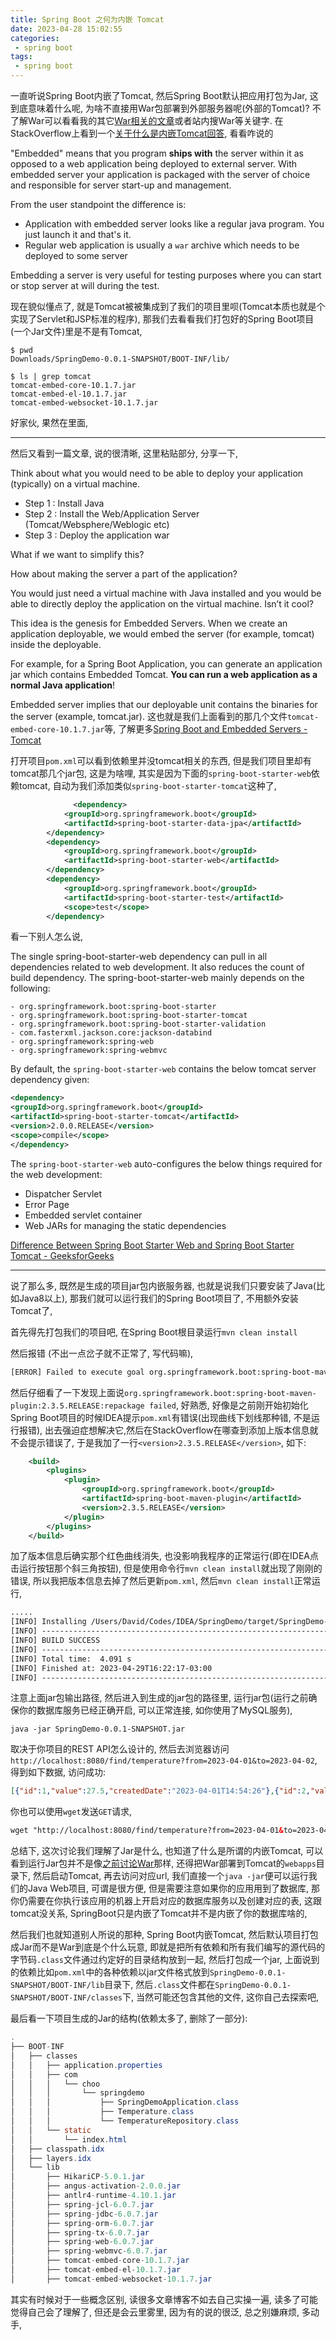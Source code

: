 ```yaml
---
title: Spring Boot 之何为内嵌 Tomcat
date: 2023-04-28 15:02:55
categories:
 - spring boot
tags:
 - spring boot
---
```


一直听说Spring Boot内嵌了Tomcat, 然后Spring Boot默认把应用打包为Jar, 这到底意味着什么呢, 为啥不直接用War包部署到外部服务器呢(外部的Tomcat)?  不了解War可以看看我的其它[War相关的文章](https://davidzhu.xyz/2023/04/27/Java/Backend/War/)或者站内搜War等关键字. 在StackOverflow上看到一个[关于什么是内嵌Tomcat回答](https://stackoverflow.com/a/23176765/16317008), 看看咋说的

"Embedded" means that you program **ships with** the server within it as opposed to a web application being deployed to external server. With embedded server your application is packaged with the server of choice and responsible for server start-up and management.

From the user standpoint the difference is:

- Application with embedded server looks like a regular java program. You just launch it and that's it.
- Regular web application is usually a `war` archive which needs to be deployed to some server

Embedding a server is very useful for testing purposes where you can start or stop server at will during the test.

现在貌似懂点了, 就是Tomcat被被集成到了我们的项目里呗(Tomcat本质也就是个实现了Servlet和JSP标准的程序), 那我们去看看我们打包好的Spring Boot项目(一个Jar文件)里是不是有Tomcat, 

```shell
$ pwd
Downloads/SpringDemo-0.0.1-SNAPSHOT/BOOT-INF/lib/

$ ls | grep tomcat
tomcat-embed-core-10.1.7.jar
tomcat-embed-el-10.1.7.jar
tomcat-embed-websocket-10.1.7.jar
```

好家伙, 果然在里面, 

----

然后又看到一篇文章, 说的很清晰, 这里粘贴部分, 分享一下, 

Think about what you would need to be able to deploy your application (typically) on a virtual machine.

- Step 1 : Install Java
- Step 2 : Install the Web/Application Server (Tomcat/Websphere/Weblogic etc)
- Step 3 : Deploy the application war

What if we want to simplify this?

How about making the server a part of the application?

You would just need a virtual machine with Java installed and you would be able to directly deploy the application on the virtual machine. Isn’t it cool?

This idea is the genesis for Embedded Servers. When we create an application deployable, we would embed the server (for example, tomcat) inside the deployable.

For example, for a Spring Boot Application, you can generate an application jar which contains Embedded Tomcat. **You can run a web application as a normal Java application**! 

Embedded server implies that our deployable unit contains the binaries for the server (example, tomcat.jar). 这也就是我们上面看到的那几个文件`tomcat-embed-core-10.1.7.jar`等, 了解更多[Spring Boot and Embedded Servers - Tomcat](https://www.springboottutorial.com/spring-boot-with-embedded-servers-tomcat-jetty)

打开项目`pom.xml`可以看到依赖里并没tomcat相关的东西, 但是我们项目里却有tomcat那几个jar包, 这是为啥哩, 其实是因为下面的`spring-boot-starter-web`依赖tomcat, 自动为我们添加类似`spring-boot-starter-tomcat`这种了, 

```xml
			  <dependency>
            <groupId>org.springframework.boot</groupId>
            <artifactId>spring-boot-starter-data-jpa</artifactId>
        </dependency>
        <dependency>
            <groupId>org.springframework.boot</groupId>
            <artifactId>spring-boot-starter-web</artifactId>
        </dependency>
        <dependency>
            <groupId>org.springframework.boot</groupId>
            <artifactId>spring-boot-starter-test</artifactId>
            <scope>test</scope>
        </dependency>
```

看一下别人怎么说, 

The single spring-boot-starter-web dependency can pull in all dependencies related to web development. It also reduces the count of build dependency. The spring-boot-starter-web mainly depends on the following:

```
- org.springframework.boot:spring-boot-starter
- org.springframework.boot:spring-boot-starter-tomcat
- org.springframework.boot:spring-boot-starter-validation
- com.fasterxml.jackson.core:jackson-databind
- org.springframework:spring-web
- org.springframework:spring-webmvc
```

By default, the `spring-boot-starter-web` contains the below tomcat server dependency given:

```xml
<dependency>
<groupId>org.springframework.boot</groupId>
<artifactId>spring-boot-starter-tomcat</artifactId>
<version>2.0.0.RELEASE</version>
<scope>compile</scope>
</dependency>
```

The `spring-boot-starter-web` auto-configures the below things required for the web development:

- Dispatcher Servlet
- Error Page
- Embedded servlet container
- Web JARs for managing the static dependencies

[Difference Between Spring Boot Starter Web and Spring Boot Starter Tomcat - GeeksforGeeks](https://www.geeksforgeeks.org/difference-between-spring-boot-starter-web-and-spring-boot-starter-tomcat/)

----

说了那么多, 既然是生成的项目jar包内嵌服务器, 也就是说我们只要安装了Java(比如Java8以上), 那我们就可以运行我们的Spring Boot项目了, 不用额外安装Tomcat了, 

首先得先打包我们的项目吧, 在Spring Boot根目录运行`mvn clean install`

然后报错 (不出一点岔子就不正常了, 写代码嘛), 

```xml
[ERROR] Failed to execute goal org.springframework.boot:spring-boot-maven-plugin:2.3.5.RELEASE:repackage (repackage) on project SpringDemo: Execution repackage of goal org.springframework.boot:spring-boot-maven-plugin:2.3.5.RELEASE:repackage failed: Unsupported class file major version 61 -> [Help 1]
```

然后仔细看了一下发现上面说`org.springframework.boot:spring-boot-maven-plugin:2.3.5.RELEASE:repackage failed`, 好熟悉, 好像是之前刚开始初始化Spring Boot项目的时候IDEA提示`pom.xml`有错误(出现曲线下划线那种错, 不是运行报错), 出去强迫症想解决它,然后在StackOverflow在哪查到添加上版本信息就不会提示错误了, 于是我加了一行`<version>2.3.5.RELEASE</version>`,  如下:

```xml
    <build>
        <plugins>
            <plugin>
                <groupId>org.springframework.boot</groupId>
                <artifactId>spring-boot-maven-plugin</artifactId>
                <version>2.3.5.RELEASE</version>
            </plugin>
        </plugins>
    </build>
```

加了版本信息后确实那个红色曲线消失, 也没影响我程序的正常运行(即在IDEA点击运行按钮那个斜三角按钮), 但是使用命令行`mvn clean install`就出现了刚刚的错误, 所以我把版本信息去掉了然后更新`pom.xml`, 然后`mvn clean install`正常运行, 

```xml
.....
[INFO] Installing /Users/David/Codes/IDEA/SpringDemo/target/SpringDemo-0.0.1-SNAPSHOT.jar to /Users/David/.m2/repository/com/choo/SpringDemo/0.0.1-SNAPSHOT/SpringDemo-0.0.1-SNAPSHOT.jar
[INFO] ------------------------------------------------------------------------
[INFO] BUILD SUCCESS
[INFO] ------------------------------------------------------------------------
[INFO] Total time:  4.091 s
[INFO] Finished at: 2023-04-29T16:22:17-03:00
[INFO] ------------------------------------------------------------------------
```

注意上面jar包输出路径, 然后进入到生成的jar包的路径里, 运行jar包(运行之前确保你的数据库服务已经正确开启, 可以正常连接, 如你使用了MySQL服务), 

```shell
java -jar SpringDemo-0.0.1-SNAPSHOT.jar
```

取决于你项目的REST API怎么设计的, 然后去浏览器访问`http://localhost:8080/find/temperature?from=2023-04-01&to=2023-04-02`, 得到如下数据, 访问成功:

```json
[{"id":1,"value":27.5,"createdDate":"2023-04-01T14:54:26"},{"id":2,"value":28.5,"createdDate":"2023-04-01T20:42:50"},{"id":3,"value":20.6,"createdDate":"2023-04-02T11:09:26"},{"id":4,"value":30.6,"createdDate":"2023-04-02T15:32:39"}]
```

你也可以使用`wget`发送`GET`请求, 

```xml
wget "http://localhost:8080/find/temperature?from=2023-04-01&to=2023-04-02"
```

总结下, 这次讨论我们理解了Jar是什么, 也知道了什么是所谓的内嵌Tomcat, 可以看到运行Jar包并不是像[之前讨论War](https://davidzhu.xyz/2023/04/27/Java/Backend/War/)那样, 还得把War部署到Tomcat的`webapps`目录下, 然后启动Tomcat, 再去访问对应url, 我们直接一个`java -jar`便可以运行我们的Java Web项目, 可谓是很方便, 但是需要注意如果你的应用用到了数据库, 那你仍需要在你执行该应用的机器上开启对应的数据库服务以及创建对应的表, 这跟tomcat没关系, SpringBoot只是内嵌了Tomcat并不是内嵌了你的数据库啥的, 

然后我们也就知道别人所说的那种, Spring Boot内嵌Tomcat, 然后默认项目打包成Jar而不是War到底是个什么玩意, 即就是把所有依赖和所有我们编写的源代码的字节码`.class`文件通过约定好的目录结构放到一起, 然后打包成一个jar, 上面说到的依赖比如`pom.xml`中的各种依赖以jar文件格式放到`SpringDemo-0.0.1-SNAPSHOT/BOOT-INF/lib`目录下, 然后`.class`文件都在`SpringDemo-0.0.1-SNAPSHOT/BOOT-INF/classes`下, 当然可能还包含其他的文件, 这你自己去探索吧, 

最后看一下项目生成的Jar的结构(依赖太多了, 删除了一部分):

```java
.
├── BOOT-INF
│   ├── classes
│   │   ├── application.properties
│   │   ├── com
│   │   │   └── choo
│   │   │       └── springdemo
│   │   │           ├── SpringDemoApplication.class
│   │   │           ├── Temperature.class
│   │   │           └── TemperatureRepository.class
│   │   └── static
│   │       └── index.html
│   ├── classpath.idx
│   ├── layers.idx
│   └── lib
│       ├── HikariCP-5.0.1.jar
│       ├── angus-activation-2.0.0.jar
│       ├── antlr4-runtime-4.10.1.jar
│       ├── spring-jcl-6.0.7.jar
│       ├── spring-jdbc-6.0.7.jar
│       ├── spring-orm-6.0.7.jar
│       ├── spring-tx-6.0.7.jar
│       ├── spring-web-6.0.7.jar
│       ├── spring-webmvc-6.0.7.jar
│       ├── tomcat-embed-core-10.1.7.jar
│       ├── tomcat-embed-el-10.1.7.jar
│       ├── tomcat-embed-websocket-10.1.7.jar
```

其实有时候对于一些概念区别, 读很多文章博客不如去自己实操一遍, 读多了可能觉得自己会了理解了, 但还是会云里雾里, 因为有的说的很泛, 总之别嫌麻烦, 多动手, 
